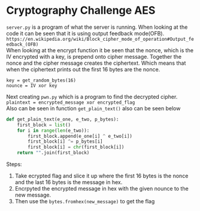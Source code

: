 # Cryptography Challenge AES

`server.py` is a program of what the server is running.
When looking at the code it can be seen that it is using output feedback mode(OFB).\
`https://en.wikipedia.org/wiki/Block_cipher_mode_of_operation#Output_feedback_(OFB)`\
When looking at the encrypt function it be seen that the nonce, which is the IV encrypted with a key, is prepend onto cipher message. Together the nonce and the cipher message creates the ciphertext. Which means that when the ciphertext prints out the first 16 bytes are the nonce. 

`key = get_random_bytes(16)`\
`nounce = IV xor key`

Next creating `pwn.py` which is a program to find the decrypted cipher.\
`plaintext = encrypted_message xor encrypted_flag`\
Also can be seen in function `get_plain_text()` also can be seen below

``` python
def get_plain_text(e_one, e_two, p_bytes):
    first_block = list()
    for i in range(len(e_two)):
        first_block.append(e_one[i] ^ e_two[i])
        first_block[i] ^= p_bytes[i]
        first_block[i] = chr(first_block[i])
    return "".join(first_block)
```
Steps:
1. Take ecrypted flag and slice it up where the first 16 bytes is the nonce and the last 16 bytes is the message in hex.
2. Encrpyted the encrypted message in hex with the given nounce to the new message.
3. Then use the `bytes.fromhex(new_message)` to get the flag
